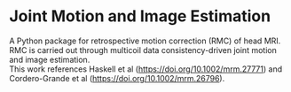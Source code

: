 # Joint Motion and Image Estimation
A Python package for retrospective motion correction (RMC) of head MRI.   
RMC is carried out through multicoil data consistency-driven joint motion and image estimation.  
This work references Haskell et al (https://doi.org/10.1002/mrm.27771) and Cordero-Grande et al (https://doi.org/10.1002/mrm.26796). 
